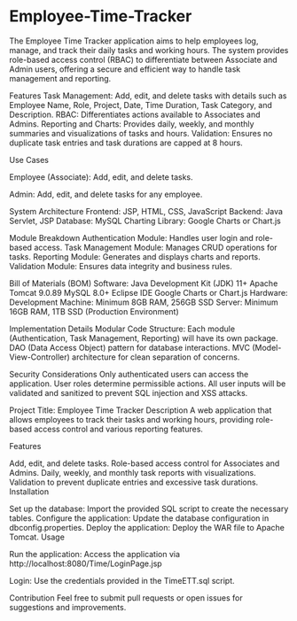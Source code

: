 # Employee-Time-Tracker

The Employee Time Tracker application aims to help employees log, manage, and track their daily tasks and working hours. The system provides role-based access control (RBAC) to differentiate between Associate and Admin users, offering a secure and efficient way to handle task management and reporting.

Features
Task Management: Add, edit, and delete tasks with details such as Employee Name, Role, Project, Date, Time Duration, Task Category, and Description.
RBAC: Differentiates actions available to Associates and Admins.
Reporting and Charts: Provides daily, weekly, and monthly summaries and visualizations of tasks and hours.
Validation: Ensures no duplicate task entries and task durations are capped at 8 hours.

Use Cases

Employee (Associate):
Add, edit, and delete tasks.

Admin:
Add, edit, and delete tasks for any employee.

System Architecture
Frontend: JSP, HTML, CSS, JavaScript
Backend: Java Servlet, JSP
Database: MySQL
Charting Library: Google Charts or Chart.js

Module Breakdown
Authentication Module: Handles user login and role-based access.
Task Management Module: Manages CRUD operations for tasks.
Reporting Module: Generates and displays charts and reports.
Validation Module: Ensures data integrity and business rules.

Bill of Materials (BOM)
Software:
Java Development Kit (JDK) 11+
Apache Tomcat 9.0.89
MySQL 8.0+
Eclipse IDE
Google Charts or Chart.js
Hardware:
Development Machine: Minimum 8GB RAM, 256GB SSD
Server: Minimum 16GB RAM, 1TB SSD (Production Environment)

Implementation Details
Modular Code Structure:
Each module (Authentication, Task Management, Reporting) will have its own package.
DAO (Data Access Object) pattern for database interactions.
MVC (Model-View-Controller) architecture for clean separation of concerns.

Security Considerations
Only authenticated users can access the application.
User roles determine permissible actions.
All user inputs will be validated and sanitized to prevent SQL injection and XSS attacks.

Project Title: Employee Time Tracker
Description
A web application that allows employees to track their tasks and working hours, providing role-based access control and various reporting features.

Features

Add, edit, and delete tasks.
Role-based access control for Associates and Admins.
Daily, weekly, and monthly task reports with visualizations.
Validation to prevent duplicate entries and excessive task durations.
Installation

Set up the database:
Import the provided SQL script to create the necessary tables.
Configure the application:
Update the database configuration in dbconfig.properties.
Deploy the application:
Deploy the WAR file to Apache Tomcat.
Usage

Run the application:
Access the application via http://localhost:8080/Time/LoginPage.jsp

Login:
Use the credentials provided in the TimeETT.sql script.

Contribution
Feel free to submit pull requests or open issues for suggestions and improvements.
